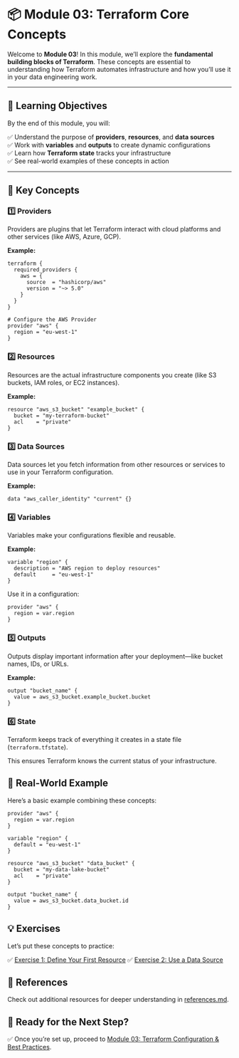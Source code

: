 # 📦 Module 03: Terraform Core Concepts

Welcome to **Module 03**! In this module, we’ll explore the **fundamental building blocks of Terraform**. These concepts are essential to understanding how Terraform automates infrastructure and how you’ll use it in your data engineering work.

---

## 📖 Learning Objectives

By the end of this module, you will:

✅ Understand the purpose of **providers**, **resources**, and **data sources**  
✅ Work with **variables** and **outputs** to create dynamic configurations  
✅ Learn how **Terraform state** tracks your infrastructure  
✅ See real-world examples of these concepts in action

---

## 🧩 Key Concepts

### 1️⃣ Providers

Providers are plugins that let Terraform interact with cloud platforms and other services (like AWS, Azure, GCP).

**Example:**

```hcl
terraform {
  required_providers {
    aws = {
      source  = "hashicorp/aws"
      version = "~> 5.0"
    }
  }
}

# Configure the AWS Provider
provider "aws" {
  region = "eu-west-1"
}
```

### 2️⃣ Resources

Resources are the actual infrastructure components you create (like S3 buckets, IAM roles, or EC2 instances).

**Example:**

```hcl
resource "aws_s3_bucket" "example_bucket" {
  bucket = "my-terraform-bucket"
  acl    = "private"
}
```

### 3️⃣ Data Sources

Data sources let you fetch information from other resources or services to use in your Terraform configuration.

**Example:**

```hcl
data "aws_caller_identity" "current" {}
```

### 4️⃣ Variables

Variables make your configurations flexible and reusable.

**Example:**

```hcl
variable "region" {
  description = "AWS region to deploy resources"
  default     = "eu-west-1"
}
```

Use it in a configuration:

```hcl
provider "aws" {
  region = var.region
}
```

### 5️⃣ Outputs

Outputs display important information after your deployment—like bucket names, IDs, or URLs.

**Example:**

```hcl
output "bucket_name" {
  value = aws_s3_bucket.example_bucket.bucket
}
```

### 6️⃣ State

Terraform keeps track of everything it creates in a state file (```terraform.tfstate```).

This ensures Terraform knows the current status of your infrastructure.


## 🚀 Real-World Example

Here’s a basic example combining these concepts:

```hcl
provider "aws" {
  region = var.region
}

variable "region" {
  default = "eu-west-1"
}

resource "aws_s3_bucket" "data_bucket" {
  bucket = "my-data-lake-bucket"
  acl    = "private"
}

output "bucket_name" {
  value = aws_s3_bucket.data_bucket.id
}
```

## 💡 Exercises

Let’s put these concepts to practice:

✅ [Exercise 1: Define Your First Resource](exercises/exercise-1.md)
✅ [Exercise 2: Use a Data Source](exercises/exercise-2.md)

## 🔗 References
Check out additional resources for deeper understanding in [references.md](references.md).

## 🎉 Ready for the Next Step?
✅ Once you’re set up, proceed to [Module 03: Terraform Configuration & Best Practices](../module-04-terraform-configuration-best-practices/README.md).